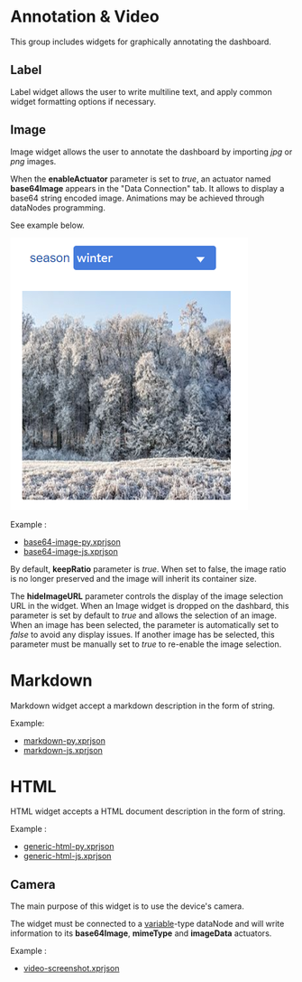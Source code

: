 ﻿# Annotation & Video

This group includes widgets for graphically annotating the dashboard.

## Label

Label widget allows the user to write multiline text, and apply common widget formatting options if necessary.

## Image

Image widget allows the user to annotate the dashboard by importing *jpg* or *png* images.

When the **enableActuator** parameter is set to *true*, an actuator named **base64Image** appears in the "Data Connection" tab. It allows to display a base64 string encoded image. Animations may be achieved through dataNodes programming.

See example below.

![base64 Image](annotation/base64-image.png)

Example :

* [base64-image-py.xprjson](/wdg/annotation/base64-image-py.xprjson)
* [base64-image-js.xprjson](/wdg/annotation/base64-image-js.xprjson)

By default, **keepRatio** parameter is *true*. When set to false, the image ratio is no longer preserved and the image will inherit its container size.

The **hideImageURL** parameter controls the display of the image selection URL in the widget. When an Image widget is dropped on the dashbard, this parameter is set by default to *true* and allows the selection of an image. When an image has been selected, the parameter is automatically set to *false* to avoid any display issues. If another image has be selected, this parameter must be manually set to *true* to re-enable the image selection.

# Markdown

Markdown widget accept a markdown description in the form of string.

Example:

* [markdown-py.xprjson](/wdg/annotation/markdown-py.xprjson)
* [markdown-js.xprjson](/wdg/annotation/markdown-js.xprjson)

# HTML

HTML widget accepts a HTML document description in the form of string.

Example :

* [generic-html-py.xprjson](/wdg/annotation/generic-html-py.xprjson)
* [generic-html-js.xprjson](/wdg/annotation/generic-html-js.xprjson)

## Camera

The main purpose of this widget  is to use the device's camera.

The widget must be connected to a [variable](../../ds/ds-basics/#variable)-type dataNode and will write information to its **base64Image**, **mimeType** and **imageData** actuators.

Example :

* [video-screenshot.xprjson](/wdg/annotation/video-screenshot.xprjson) 
